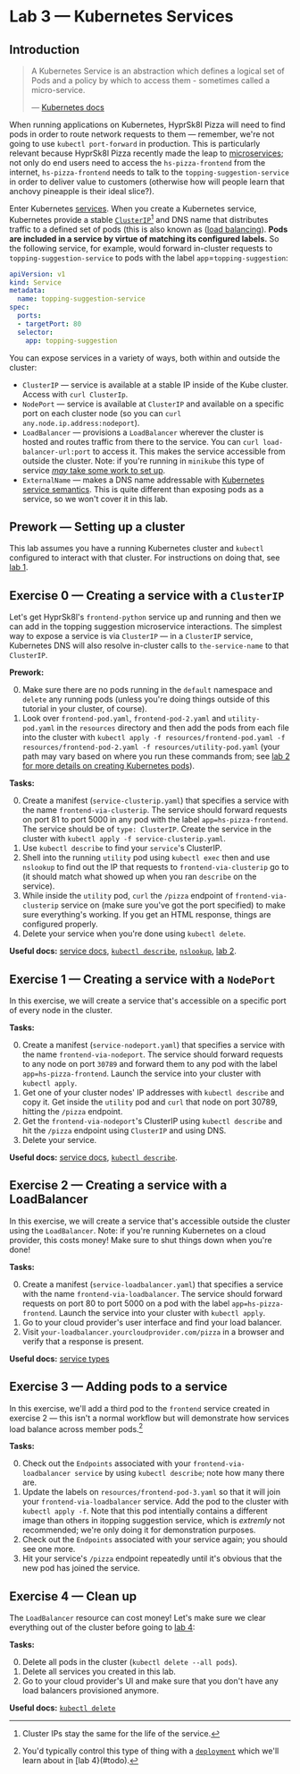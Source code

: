 # Lab 3 — Kubernetes Services

## Introduction

> A Kubernetes Service is an abstraction which defines a logical set of Pods and a policy by which to access them - sometimes called a micro-service. 
>
> — [Kubernetes docs](https://kubernetes.io/docs/concepts/services-networking/service/)

When running applications on Kubernetes, HyprSk8l Pizza will need to find pods in order to route network requests to them — remember, we're not going to use `kubectl port-forward` in production. This is particularly relevant because HyprSk8l Pizza recently made the leap to [microservices](https://microservices.io/); not only do end users need to access the `hs-pizza-frontend` from the internet, `hs-pizza-frontend` needs  to talk to the `topping-suggestion-service` in order to deliver value to customers (otherwise how will people learn that anchovy pineapple is their ideal slice?).

Enter Kubernetes [services](https://kubernetes.io/docs/concepts/services-networking/service/). When you create a Kubernetes service, Kubernetes provide a stable [`ClusterIP`](https://kubernetes.io/docs/concepts/services-networking/service/#publishing-services-service-types)[^0] and DNS name that distributes traffic to a defined set of pods (this is also known as ([load balancing](https://en.wikipedia.org/wiki/Load_balancing_(computing))). **Pods are included in a service by virtue of matching its configured labels.** So the following service, for example, would forward in-cluster requests to `topping-suggestion-service` to pods with the label `app`=`topping-suggestion`:

```yaml
apiVersion: v1
kind: Service
metadata:
  name: topping-suggestion-service
spec:
  ports:
  - targetPort: 80
  selector:
    app: topping-suggestion
```

You can expose services in a variety of ways, both within and outside the cluster:

*  `ClusterIP` — service is available at a stable IP inside of the Kube cluster. Access with `curl ClusterIp`.
*  `NodePort` — service is available at `ClusterIP` and available on a specific port on each cluster node (so you can `curl any.node.ip.address:nodeport`). 
*  `LoadBalancer` — provisions a `LoadBalancer` wherever the cluster is hosted and routes traffic from there to the service. You can `curl load-balancer-url:port` to access it. This makes the service accessible from outside the cluster. Note: if you're running in `minikube` this type of service [_may_ take some work to set up](https://github.com/kubernetes/minikube/issues/384).
*  `ExternalName` — makes a DNS name addressable with [Kubernetes service semantics](https://kubernetes.io/docs/concepts/services-networking/service/#externalname). This is quite different than exposing pods as a service, so we won't cover it in this lab.

## Prework — Setting up a cluster

This lab assumes you have a running Kubernetes cluster and `kubectl` configured to interact with that cluster. For instructions on doing that, see [lab 1](https://github.com/ponderosa-io/kubernetes-101/tree/master/labs/1-kube-clusters).

## Exercise 0 — Creating a service with a `ClusterIP`

Let's get HyprSk8l's `frontend-python` service up and running and then we can add in the topping suggestion microservice interactions. The simplest way to expose a service is via `ClusterIP` — in a `ClusterIP` service, Kubernetes DNS will also resolve in-cluster calls to `the-service-name` to that `ClusterIP`. 

**Prework:**

0. Make sure there are no pods running in the `default` namespace and `delete` any running pods (unless you're doing things outside of this tutorial in your cluster, of course).
1. Look over `frontend-pod.yaml`, `frontend-pod-2.yaml` and `utility-pod.yaml` in the `resources` directory and then add the pods from each  file into the cluster with `kubectl apply -f resources/frontend-pod.yaml -f resources/frontend-pod-2.yaml -f resources/utility-pod.yaml` (your path may vary based on where you run these commands from; see [lab 2 for more details on creating Kubernetes pods](https://github.com/ponderosa-io/kubernetes-101/tree/master/labs/2-kube-pods)).

**Tasks:**

0. Create a manifest (`service-clusterip.yaml`) that specifies a service with the name `frontend-via-clusterip`. The service should forward requests on port 81 to port 5000 in any pod with the label `app=hs-pizza-frontend`. The service should be of `type: ClusterIP`. Create the service in the cluster with `kubectl apply -f service-clusterip.yaml`.
0. Use `kubectl describe` to find your `service`'s ClusterIP.
0. Shell into the running `utility` pod using `kubectl exec` then and use `nslookup` to find out the IP that requests to `frontend-via-clusterip` go to (it should match what showed up when you ran `describe` on the service). 
0. While inside the `utility` pod, `curl` the `/pizza` endpoint of `frontend-via-clusterip` service on (make sure you've got the port specified) to make sure everything's working. If you get an HTML response, things are configured properly.
0. Delete your service when you're done using `kubectl delete`.

**Useful docs:** [service docs](https://kubernetes.io/docs/concepts/services-networking/service/#publishing-services-service-types), [`kubectl describe`](https://kubernetes.io/docs/reference/generated/kubectl/kubectl-commands#describe), [`nslookup`](https://linux.die.net/man/1/nslookup), [lab 2](https://github.com/ponderosa-io/kubernetes-101/tree/master/labs/2-kube-pods).

## Exercise 1 — Creating a service with a `NodePort`

In this exercise, we will create a service that's accessible on a specific port of every node in the cluster.

**Tasks:**

0. Create a manifest (`service-nodeport.yaml`) that specifies a service with the name `frontend-via-nodeport`. The service should forward requests to any node on port `30789` and forward them to any pod with the label `app=hs-pizza-frontend`. Launch the service into your cluster with `kubectl apply`.
0. Get one of your cluster nodes' IP addresses with `kubectl describe` and copy it. Get inside the `utility` pod and `curl` that node on port 30789, hitting the `/pizza` endpoint. 
0. Get the `frontend-via-nodeport`'s ClusterIP using `kubectl describe` and hit the `/pizza` endpoint using `ClusterIP` and using DNS.
0. Delete your service.

**Useful docs:** [service docs](https://kubernetes.io/docs/concepts/services-networking/service/#publishing-services-service-types), [`kubectl describe`](https://kubernetes.io/docs/reference/generated/kubectl/kubectl-commands#describe).

## Exercise 2 — Creating a service with a LoadBalancer

In this exercise, we will create a service that's accessible outside the cluster using the `LoadBalancer`. Note: if you're running Kubernetes on a cloud provider, this costs money! Make sure to shut things down when you're done!

**Tasks:**

0. Create a manifest (`service-loadbalancer.yaml`) that specifies a service with the name `frontend-via-loadbalancer`. The service should forward requests on port 80 to port 5000 on a pod with the label `app=hs-pizza-frontend`. Launch the service into your cluster with `kubectl apply`.
0. Go to your cloud provider's user interface and find your load balancer.
0. Visit `your-loadbalancer.yourcloudprovider.com/pizza` in a browser and verify that a response is present.

**Useful docs:** [service types](https://kubernetes.io/docs/concepts/services-networking/service/#publishing-services-service-types)

## Exercise 3 — Adding pods to a service

In this exercise, we'll add a third pod to the `frontend` service created in exercise 2 — this isn't a normal workflow but will demonstrate how services load balance across member pods.[^1]

**Tasks:**

0. Check out the `Endpoints` associated with your `frontend-via-loadbalancer service` by using `kubectl describe`; note how many there are.
0. Update the labels on `resources/frontend-pod-3.yaml` so that it will join your `frontend-via-loadbalancer` service. Add the pod to the cluster with `kubectl apply -f`. Note that this pod intentially contains a different image than others in itopping suggestion service, which is _extremly_ not recommended; we're only doing it for demonstration purposes.
0. Check out the `Endpoints` associated with your service again; you should see one more.
0. Hit your service's `/pizza` endpoint repeatedly until it's obvious that the new pod has joined the service.

## Exercise 4 — Clean up

The `LoadBalancer` resource can cost money! Let's make sure we clear everything out of the cluster before going to [lab 4](#todo):

**Tasks:**

0. Delete all pods in the cluster (`kubectl delete --all pods`).
1. Delete all services you created in this lab.
2. Go to your cloud provider's UI and make sure that you don't have any load balancers provisioned anymore.

**Useful docs:** [`kubectl delete`](https://kubernekkktes.io/docs/reference/generated/kubectl/kubectl-commands#delete)

[^0]: Cluster IPs stay the same for the life of the service.
[^1]: You'd typically control this type of thing with a [`deployment`](https://kubernetes.io/docs/concepts/workloads/controllers/deployment/) which we'll learn about in [lab 4}(#todo).